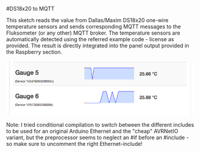 #DS18x20 to MQTT

This sketch reads the value from Dallas/Maxim DS18x20 one-wire temperature sensors and sends corresponding MQTT messages to the Fluksometer (or any other) MQTT broker. The temperature sensors are automatically detected using the referred example code - license as provided. 
The result is directly integrated into the panel output provided in the Raspberry section.

<img src="temperature_gauge.png" width=600px>

Note: I tried conditional compilation to switch between the different includes to be used for an original Arduino Ethernet and the "cheap" AVRNetIO variant, but the preprocessor seems to neglect an #if before an #include - so make sure to uncomment the right Ethernet-include!